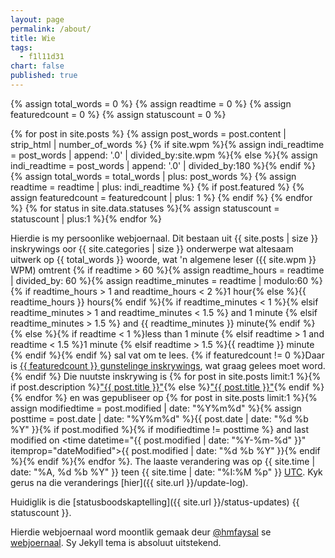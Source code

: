 ```yaml
---
layout: page
permalink: /about/
title: Wie
tags: 
  - f1l11d31
chart: false
published: true
---
```


{% assign total_words = 0 %}
{% assign readtime = 0 %}
{% assign featuredcount = 0 %}
{% assign statuscount = 0 %}

{% for post in site.posts %}
    {% assign post_words = post.content | strip_html | number_of_words %}
    {% if site.wpm %}{% assign indi_readtime = post_words | append: '.0' | divided_by:site.wpm %}{% else %}{% assign indi_readtime = post_words | append: '.0' | divided_by:180 %}{% endif %}
    {% assign total_words = total_words | plus: post_words %}
    {% assign readtime = readtime | plus: indi_readtime %}
    {% if post.featured %}
    {% assign featuredcount = featuredcount | plus: 1 %}
    {% endif %}
{% endfor %}
{% for status in site.data.statuses %}{% assign statuscount = statuscount | plus:1 %}{% endfor %}

Hierdie is my persoonlike webjoernaal. Dit bestaan uit {{ site.posts | size }} inskrywings oor {{ site.categories | size }} onderwerpe wat altesaam uitwerk op {{ total_words }} woorde, wat 'n algemene leser ({{ site.wpm }} WPM) omtrent {% if readtime > 60 %}{% assign readtime_hours = readtime | divided_by: 60 %}{% assign readtime_minutes = readtime | modulo:60 %}{% if readtime_hours > 1 and readtime_hours < 2 %}1 hour{% else %}<span class="hour">{{ readtime_hours }}</span> hours{% endif %}{% if readtime_minutes < 1 %}{% elsif readtime_minutes > 1 and readtime_minutes < 1.5 %} and 1 minute {% elsif readtime_minutes > 1.5 %} and <span class="time">{{ readtime_minutes }}</span> minute{% endif %}{% else %}{% if readtime < 1 %}less than 1 minute {% elsif readtime > 1 and readtime < 1.5 %}1 minute {% elsif readtime > 1.5 %}<span class="time">{{ readtime }}</span> minute {% endif %}{% endif %} sal vat om te lees. {% if featuredcount != 0 %}Daar is <a href="{{ site.url }}/featured">{{ featuredcount }} gunstelinge inskrywings</a>, wat graag gelees moet word.{% endif %} Die nuutste inskrywing is {% for post in site.posts limit:1 %}{% if post.description %}<a href="{{ site.url }}{{ post.url }}" title="{{ post.description }}">"{{ post.title }}"</a>{% else %}<a href="{{ site.url }}{{ post.url }}" title="{{ post.description }}" title="Read more about {{ post.title }}">"{{ post.title }}"</a>{% endif %}{% endfor %} en was gepubliseer op {% for post in site.posts limit:1 %}{% assign modifiedtime = post.modified | date: "%Y%m%d" %}{% assign posttime = post.date | date: "%Y%m%d" %}<time datetime="{{ post.date | date_to_xmlschema }}" class="post-time">{{ post.date | date: "%d %b %Y" }}</time>{% if post.modified %}{% if modifiedtime != posttime %} and last modified on <time datetime="{{ post.modified | date: "%Y-%m-%d" }}" itemprop="dateModified">{{ post.modified | date: "%d %b %Y" }}</time>{% endif %}{% endif %}{% endfor %}. The laaste verandering was op {{ site.time | date: "%A, %d %b %Y" }} teen {{ site.time | date: "%I:%M %p" }} [UTC](http://en.wikipedia.org/wiki/Coordinated_Universal_Time "Temps Universel Coordonné"). Kyk gerus na die veranderings [hier]({{ site.url }}/update-log).

Huidiglik is die [statusboodskaptelling]({{ site.url }}/status-updates) {{ statuscount }}.

Hierdie webjoernaal word moontlik gemaak deur [@hmfaysal](https://twitter.com/hmfaysal) se [webjoernaal](http://hmfaysal.github.io). Sy Jekyll tema is absoluut uitstekend.
